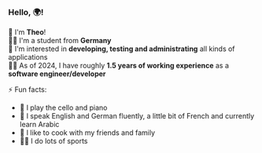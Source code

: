 ### Hello, 🌍!

👋 I'm **Theo**!  
🧑‍🎓 I'm a student from **Germany**  
🧠 I'm interested in **developing, testing and administrating** all kinds of applications  
🧑‍💻 As of 2024, I have roughly **1.5 years of working experience** as a **software engineer/developer**  

⚡ Fun facts:
  - 🎵 I play the cello and piano
  - 💬 I speak English and German fluently, a little bit of French and currently learn Arabic
  - 🥗 I like to cook with my friends and family
  - 🏊‍♂️ I do lots of sports

